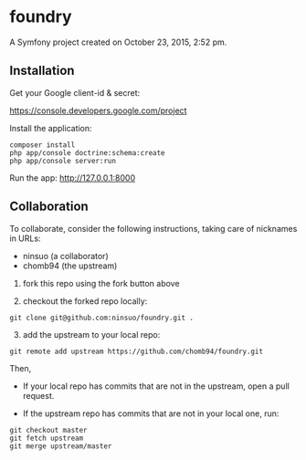 foundry
=======

A Symfony project created on October 23, 2015, 2:52 pm.

## Installation

Get your Google client-id & secret:

https://console.developers.google.com/project

Install the application:

```
composer install
php app/console doctrine:schema:create
php app/console server:run
```

Run the app: http://127.0.0.1:8000

## Collaboration

To collaborate, consider the following instructions, taking care of nicknames in URLs:
- ninsuo (a collaborator)
- chomb94 (the upstream)

1) fork this repo using the fork button above

2) checkout the forked repo locally:

```
git clone git@github.com:ninsuo/foundry.git .
```

3) add the upstream to your local repo:

```
git remote add upstream https://github.com/chomb94/foundry.git
```

Then,

- If your local repo has commits that are not in the upstream, open a pull request.

- If the upstream repo has commits that are not in your local one, run:

```
git checkout master
git fetch upstream
git merge upstream/master
```

